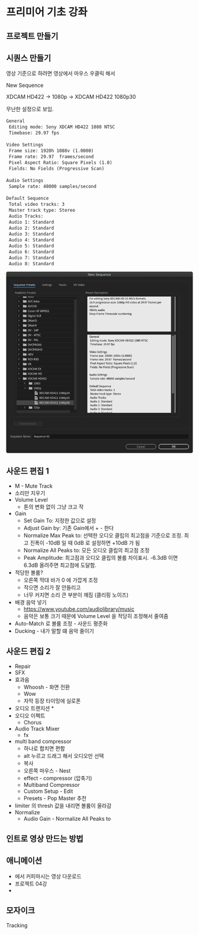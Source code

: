 # 프리미어 기초 강좌

## 프로젝트 만들기

## 시퀀스 만들기
영상 기준으로 하려면 영상에서 마우스 우클릭 해서 

New Sequence

XDCAM HD422 -> 1080p -> XDCAM HD422 1080p30

무난한 설정으로 보임.
```
General
 Editing mode: Sony XDCAM HD422 1080 NTSC
 Timebase: 29.97 fps

Video Settings
 Frame size: 1920h 1080v (1.0000)
 Frame rate: 29.97  frames/second
 Pixel Aspect Ratio: Square Pixels (1.0)
 Fields: No Fields (Progressive Scan)

Audio Settings
 Sample rate: 48000 samples/second

Default Sequence
 Total video tracks: 3
 Master track type: Stereo
 Audio Tracks:
 Audio 1: Standard
 Audio 2: Standard
 Audio 3: Standard
 Audio 4: Standard
 Audio 5: Standard
 Audio 6: Standard
 Audio 7: Standard
 Audio 8: Standard
```

![](new_sequence.png)

## 사운드 편집 1
* M - Mute Track
* 소리만 지우기
* Volume Level
  * 톤의 변화 없이 그냥 크고 작
* Gain
  * Set Gain To: 지정한 값으로 설정
  * Adjust Gain by: 기존 Gain에서 + - 한다
  * Normalize Max Peak to: 선택한 오디오 클립의 최고점을 기준으로 조정. 최고 진폭이 -10dB 일 때 0dB 로 설정하면 +10dB 가 됨
  * Normalize All Peaks to: 모든 오디오 클립의 최고점 조정
  * Peak Amplitude: 최고점과 오디오 클립의 볼륨 차이표시. -6.3dB 이면 6.3dB 올려주면 최고점에 도달함.
* 적당한 볼륨?
  * 오른쪽 막대 바가 0 에 가깝게 조정
  * 작으면 소리가 잘 안들리고
  * 너무 커지면 소리 큰 부분이 깨짐 (클리핑 노이즈)
* 배경 음악 넣기
  * https://www.youtube.com/audiolibrary/music
  * 음악은 보통 크기 때문에 Volume Level 을 적당히 조정해서 줄여줌
* Auto-Match 로 볼륨 조정 - 사운드 평준화
* Ducking - 내가 말할 떄 음악 줄이기



## 사운드 편집 2
* Repair
* SFX
* 효과음
  * Whoosh - 화면 전환
  * Wow
  * 자막 등장 타이밍에 실로폰
* 오디오 트랜지션
  * 
* 오디오 이펙트
  * Chorus
* Audio Track Mixer
  * fx
* multi band compressor
  * 하나로 합치면 편함
  * alt 누르고 드래그 해서 오디오만 선택
  * 복사
  * 오른쪽 마우스 - Nest
  * effect - compressor (압축기)
  * Multiband Compressor
  * Custom Setup - Edit
  * Presets - Pop Master 추천
 * limiter 의 thresh 값을 내리면 볼륨이 올라감
* Normalize
  * Audio Gain - Normalize All Peaks to

## 인트로 영상 만드는 방법

## 애니메이션
* [](https://mixkit.co/videos/coffee-and-cafe/) 에서 커피마시는 영상 다운로드
* 프로젝트 04강
* 

## 모자이크
Tracking